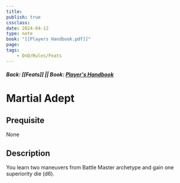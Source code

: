 ```yaml
---
title:
publish: true
cssclass:
date: 2024-04-12
type: note
book: "[[Players Handbook.pdf]]"
page: 
tags:
    - DnD/Rules/Feats
---
```


##### Back: [[Feats]] || Book: [Player's Handbook](https://drive.google.com/drive/folders/1O5bhpYizcIT5xxAoLOuzCRht_PVS7VSG?usp=sharing)

# Martial Adept


## Prequisite 
None

## Description
You learn two maneuvers from Battle Master archetype and gain one superiority die (d6).